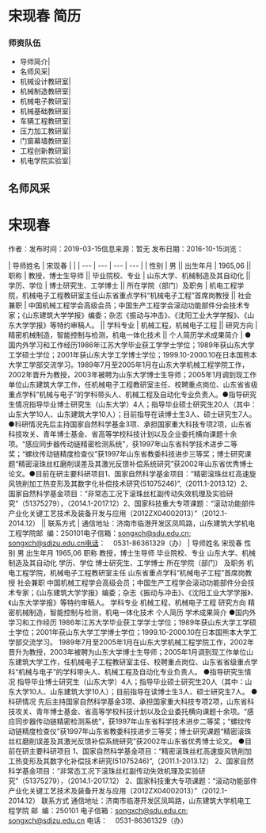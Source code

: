 # 宋现春 简历

### 师资队伍
- 导师简介|
- 名师风采|
- 机械设计教研室|
- 机械制造教研室|
- 机械电子教研室|
- 机械基础教研室|
- 车辆工程教研室|
- 压力加工教研室|
- 门窗幕墙教研室|
- 工程创新教研室|
- 机电学院实验室|

## 名师风采

# 宋现春
作者：发布时间：2019-03-15信息来源：暂无     发布日期：2016-10-15浏览：

| 导师姓名 | 宋现春 |  |
| --- | --- | --- | --- |
| 性别 | 男 || 出生年月 | 1965,06 || 职称 | 教授，博士生导师 || 毕业院校、专业 | 山东大学、机械制造及其自动化 || 学历、学位 | 博士研究生、工学博士 || 所在学院（部门）及职务 | 机电工程学院，机械电子工程教研室主任山东省重点学科“机械电子工程”首席岗教授 || 社会兼职 | 中国机械工程学会高级会员；中国生产工程学会滚动功能部件分会技术专家；《山东建筑大学学报》编委；杂志《振动与冲击》、《沈阳工业大学学报》、《山东大学学报》等特约审稿人。 || 学科专业 | 机械工程，机械电子工程 || 研究方向 | 精密机械制造，智能控制与检测，机电一体化技术 || 个人简历学术成果简介 | ●国内外学习和工作经历1986年江苏大学毕业获工学学士学位；1989年获山东大学工学硕士学位；2001年获山东大学工学博士学位；1999.10-2000.10在日本国熊本大学工学部交流学习。1989年7月至2005年1月在山东大学机械工程学院工作，2002年晋升为教授，2003年被聘为山东大学博士生导师；2005年1月调到现工作单位山东建筑大学工作，任机械电子工程教研室主任、校聘重点岗位、山东省省级重点学科“机械与电子”的学科带头人、机械工程及自动化专业负责人。●指导研究生情况指导毕业博士研究生（山东大学）4人；指导毕业硕士研究生20人（其中：山东大学10人、山东建筑大学10人）；目前指导在读博士生3人、硕士研究生7人。●科研情况先后主持国家自然科学基金3项、承担国家重大科技专项2项，山东省科技攻关、青年博士基金、省高等学校科技计划以及企业委托横向课题十余项。“感应同步器传动链精密检测系统”，获1997年山东省科学技术进步二等奖；“螺纹传动链精度检查仪”获1997年山东省教委科技进步三等奖；博士研究课题“精密滚珠丝杠磨削误差及其激光反馈补偿系统研究”获2002年山东省优秀博士论文。●目前在研主要科研项目1、国家自然科学基金项目：“精密滚珠丝杠高速旋风铣削加工热变形及其数字化补偿技术研究(51075246)”,（2011.1-2013.12）2、国家自然科学基金项目：“非常态工况下滚珠丝杠副传动失效机理及实验研究”（51375279），（2014.1-2017.12）2、国家科技重大专项课题：“滚动功能部件产业化关键工艺技术及装备开发与应用（2012ZX04002013）”（2012.1-2014.12） || 联系方式 | 通信地址：济南市临港开发区凤鸣路，山东建筑大学机电工程学院邮  编：250101电子信箱：songxch@sdu.edu.cn; songxch@sdjzu.edu.cn电话：    0531-86361329（办） |
导师姓名
宋现春
性别
男
出生年月
1965,06
职称
教授，博士生导师
毕业院校、专业
山东大学、机械制造及其自动化
学历、学位
博士研究生、工学博士
所在学院（部门）
及职务
机电工程学院，机械电子工程教研室主任
山东省重点学科“机械电子工程”首席岗教授
社会兼职
中国机械工程学会高级会员；中国生产工程学会滚动功能部件分会技术专家；《山东建筑大学学报》编委；杂志《振动与冲击》、《沈阳工业大学学报》、《山东大学学报》等特约审稿人。
学科专业
机械工程，机械电子工程
研究方向
精密机械制造，智能控制与检测，机电一体化技术
个人简历
学术成果简介
●国内外学习和工作经历
1986年江苏大学毕业获工学学士学位；1989年获山东大学工学硕士学位；2001年获山东大学工学博士学位；1999.10-2000.10在日本国熊本大学工学部交流学习。
1989年7月至2005年1月在山东大学机械工程学院工作，2002年晋升为教授，2003年被聘为山东大学博士生导师；2005年1月调到现工作单位山东建筑大学工作，任机械电子工程教研室主任、校聘重点岗位、山东省省级重点学科“机械与电子”的学科带头人、机械工程及自动化专业负责人。
●指导研究生情况
指导毕业博士研究生（山东大学）4人；指导毕业硕士研究生20人（其中：山东大学10人、山东建筑大学10人）；目前指导在读博士生3人、硕士研究生7人。
●科研情况
先后主持国家自然科学基金3项、承担国家重大科技专项2项，山东省科技攻关、青年博士基金、省高等学校科技计划以及企业委托横向课题十余项。“感应同步器传动链精密检测系统”，获1997年山东省科学技术进步二等奖；“螺纹传动链精度检查仪”获1997年山东省教委科技进步三等奖；博士研究课题“精密滚珠丝杠磨削误差及其激光反馈补偿系统研究”获2002年山东省优秀博士论文。
●目前在研主要科研项目
1、国家自然科学基金项目：“精密滚珠丝杠高速旋风铣削加工热变形及其数字化补偿技术研究(51075246)”,（2011.1-2013.12）
2、国家自然科学基金项目：“非常态工况下滚珠丝杠副传动失效机理及实验研究”（51375279），（2014.1-2017.12）
2、国家科技重大专项课题：“滚动功能部件产业化关键工艺技术及装备开发与应用（2012ZX04002013）”（2012.1-2014.12）
联系方式
通信地址：济南市临港开发区凤鸣路，山东建筑大学机电工程学院
邮  编：250101
电子信箱：songxch@sdu.edu.cn; songxch@sdjzu.edu.cn
电话：    0531-86361329（办）

